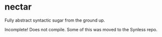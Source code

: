 # nectar

Fully abstract syntactic sugar from the ground up.

Incomplete! Does not compile. Some of this was moved to the Synless repo.

